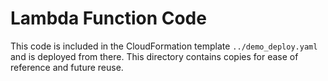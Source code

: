 # Lambda Function Code
This code is included in the CloudFormation template `../demo_deploy.yaml` and is deployed from there.
This directory contains copies for ease of reference and future reuse.